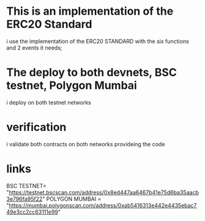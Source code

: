 # This is an implementation of the ERC20 Standard

i use the implementation of the ERC20 STANDARD with the six functions and 2 events it needs;

# The deploy to both devnets, BSC testnet, Polygon Mumbai

i deploy on both testnet networks

# verification

i validate both contracts on both networks provideing the code

# links

BSC TESTNET= "https://testnet.bscscan.com/address/0x8ed447aa6467b41e75d6ba35aacb3e796fa95f22"
POLYGON MUMBAI = "https://mumbai.polygonscan.com/address/0xab5416313e442e4435ebac749e3cc2cc63111e99"
